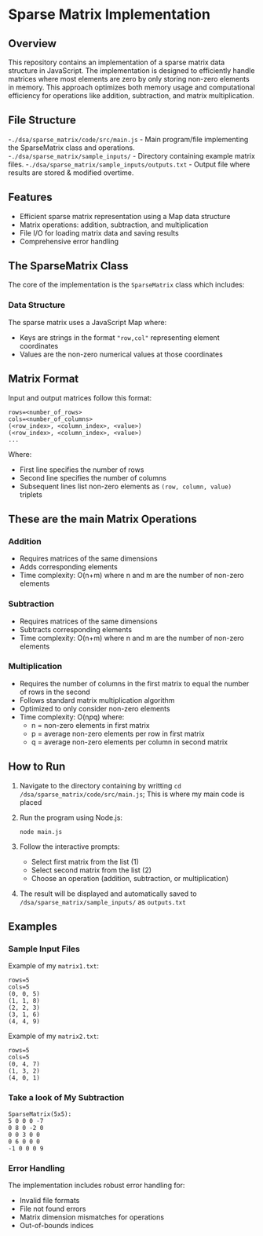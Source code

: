 # Sparse Matrix Implementation

## Overview
This repository contains an implementation of a sparse matrix data structure in JavaScript. The implementation is designed to efficiently handle matrices where most elements are zero by only storing non-zero elements in memory. This approach optimizes both memory usage and computational efficiency for operations like addition, subtraction, and matrix multiplication.

## File Structure
-`./dsa/sparse_matrix/code/src/main.js` - Main program/file implementing the SparseMatrix class and operations.
-`./dsa/sparse_matrix/sample_inputs/` - Directory containing example matrix files.
-`./dsa/sparse_matrix/sample_inputs/outputs.txt` - Output file where results are stored & modified overtime.

## Features
- Efficient sparse matrix representation using a Map data structure
- Matrix operations: addition, subtraction, and multiplication
- File I/O for loading matrix data and saving results
- Comprehensive error handling

## The SparseMatrix Class
The core of the implementation is the `SparseMatrix` class which includes:

### Data Structure
The sparse matrix uses a JavaScript Map where:
- Keys are strings in the format `"row,col"` representing element coordinates
- Values are the non-zero numerical values at those coordinates


## Matrix Format
Input and output matrices follow this format:
```
rows=<number_of_rows>
cols=<number_of_columns>
(<row_index>, <column_index>, <value>)
(<row_index>, <column_index>, <value>)
...
```

Where:
- First line specifies the number of rows
- Second line specifies the number of columns
- Subsequent lines list non-zero elements as `(row, column, value)` triplets

## These are the main Matrix Operations

### Addition
- Requires matrices of the same dimensions
- Adds corresponding elements
- Time complexity: O(n+m) where n and m are the number of non-zero elements

### Subtraction
- Requires matrices of the same dimensions
- Subtracts corresponding elements
- Time complexity: O(n+m) where n and m are the number of non-zero elements

### Multiplication
- Requires the number of columns in the first matrix to equal the number of rows in the second
- Follows standard matrix multiplication algorithm
- Optimized to only consider non-zero elements
- Time complexity: O(n*p*q) where:
  - n = non-zero elements in first matrix
  - p = average non-zero elements per row in first matrix
  - q = average non-zero elements per column in second matrix

## How to Run

1. Navigate to the directory containing by writting `cd /dsa/sparse_matrix/code/src/main.js`; This is where my main code is placed 

2. Run the program using Node.js:
   ```
   node main.js
   ```
3. Follow the interactive prompts:
   - Select first matrix from the list (1)
   - Select second matrix from the list (2)
   - Choose an operation (addition, subtraction, or multiplication)
4. The result will be displayed and automatically saved to `/dsa/sparse_matrix/sample_inputs/` as `outputs.txt`

## Examples

### Sample Input Files

Example of my `matrix1.txt`:
```
rows=5
cols=5
(0, 0, 5)
(1, 1, 8)
(2, 2, 3)
(3, 1, 6)
(4, 4, 9)
```

Example of my `matrix2.txt`:
```
rows=5
cols=5
(0, 4, 7)
(1, 3, 2)
(4, 0, 1)
```

### Take a look of My Subtraction
```
SparseMatrix(5x5):
5 0 0 0 -7
0 8 0 -2 0
0 0 3 0 0
0 6 0 0 0
-1 0 0 0 9
```

### Error Handling
The implementation includes robust error handling for:
- Invalid file formats
- File not found errors
- Matrix dimension mismatches for operations
- Out-of-bounds indices

